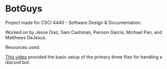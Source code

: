 # BotGuys
Project made for CSCI 4440 - Software Design &amp; Documentation.

Worked on by Jesse Diaz, Sam Cashman, Pierson Garcia, Michael Pan, and Matthews DeJesus.

Resources used:

[This video](https://www.youtube.com/watch?v=hoDLj0IzZMU) provided the basic setup of the primary three files for handling a discord bot.